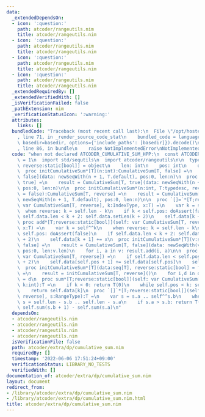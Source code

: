 ```yaml
---
data:
  _extendedDependsOn:
  - icon: ':question:'
    path: atcoder/rangeutils.nim
    title: atcoder/rangeutils.nim
  - icon: ':question:'
    path: atcoder/rangeutils.nim
    title: atcoder/rangeutils.nim
  - icon: ':question:'
    path: atcoder/rangeutils.nim
    title: atcoder/rangeutils.nim
  - icon: ':question:'
    path: atcoder/rangeutils.nim
    title: atcoder/rangeutils.nim
  _extendedRequiredBy: []
  _extendedVerifiedWith: []
  _isVerificationFailed: false
  _pathExtension: nim
  _verificationStatusIcon: ':warning:'
  attributes:
    links: []
  bundledCode: "Traceback (most recent call last):\n  File \"/opt/hostedtoolcache/Python/3.10.6/x64/lib/python3.10/site-packages/onlinejudge_verify/documentation/build.py\"\
    , line 71, in _render_source_code_stat\n    bundled_code = language.bundle(stat.path,\
    \ basedir=basedir, options={'include_paths': [basedir]}).decode()\n  File \"/opt/hostedtoolcache/Python/3.10.6/x64/lib/python3.10/site-packages/onlinejudge_verify/languages/nim.py\"\
    , line 86, in bundle\n    raise NotImplementedError\nNotImplementedError\n"
  code: "when not declared ATCODER_CUMULATIVE_SUM_HPP:\n  const ATCODER_CUMULATIVE_SUM_HPP*\
    \ = 1\n  import std/sequtils\n  import atcoder/rangeutils\n\n  type CumulativeSum*[T;\
    \ reverse:static[bool]] = object\n    len: int\n    pos: int\n    data: seq[T]\n\
    \  proc initCumulativeSum*[T](n:int):CumulativeSum[T, false] =\n    result = CumulativeSum[T,\
    \ false](data: newSeqWith(n + 1, T.default), pos:0, len:n)\n  proc initCumulativeSumReverse*[T](n:int):CumulativeSum[T,\
    \ true] =\n    result = CumulativeSum[T, true](data: newSeqWith(n + 1, T.default),\
    \ pos:0, len:n)\n\n  proc initCumulativeSum*(n:int, T:typedesc, reverse:static[bool]\
    \ = false):CumulativeSum[T, reverse] =\n    result = CumulativeSum[T, reverse](data:\
    \ newSeqWith(n + 1, T.default), pos:0, len:n)\n\n  proc `[]=`*[T;reverse:static[bool]](self:\
    \ var CumulativeSum[T, reverse], k:IndexType, x:T) =\n    var k = self^^k\n  \
    \  when reverse: k = self.len - k\n    if k < self.pos: doAssert(false)\n    if\
    \ self.data.len < k + 2: self.data.setLen(k + 2)\n    self.data[k + 1] = x\n \
    \ proc add*[T;reverse:static[bool]](self: var CumulativeSum[T, reverse], k:IndexType,\
    \ x:T) =\n    var k = self^^k\n    when reverse: k = self.len - k\n    if k <\
    \ self.pos: doAssert(false)\n    if self.data.len < k + 2: self.data.setLen(k\
    \ + 2)\n    self.data[k + 1] += x\n  proc initCumulativeSum*[T](v:seq[T]):CumulativeSum[T,\
    \ false] =\n    result = CumulativeSum[T, false](data: newSeqWith(v.len + 1, T.default),\
    \ pos:0, len:v.len)\n    for i, a in v: result.add(i, a)\n\n  proc propagate*[T;reverse:static[bool]](self:\
    \ var CumulativeSum[T, reverse]) =\n    if self.data.len < self.pos + 2: self.data.setLen(self.pos\
    \ + 2)\n    self.data[self.pos + 1] += self.data[self.pos]\n    self.pos.inc\n\
    \  proc initCumulativeSum*[T](data:seq[T], reverse:static[bool] = false):CumulativeSum\
    \ =\n    result = initCumulativeSum[T, reverse]()\n    for i,d in data: result[i]\
    \ = d\n  proc sum*[T;reverse:static[bool]](self: var CumulativeSum[T, reverse],\
    \ k:int):T =\n    if k < 0: return T(0)\n    while self.pos < k: self.propagate()\n\
    \    return self.data[k]\n  proc `[]`*[T;reverse:static[bool]](self: var CumulativeSum[T,\
    \ reverse], s:RangeType):T =\n    var s = s.a .. self^^s.b\n    when reverse:\
    \ s = self.len - s.b .. self.len - s.a\n    if s.a > s.b: return T(0)\n    return\
    \ self.sum(s.b + 1) - self.sum(s.a)\n"
  dependsOn:
  - atcoder/rangeutils.nim
  - atcoder/rangeutils.nim
  - atcoder/rangeutils.nim
  - atcoder/rangeutils.nim
  isVerificationFile: false
  path: atcoder/extra/dp/cumulative_sum.nim
  requiredBy: []
  timestamp: '2022-06-06 17:51:24+09:00'
  verificationStatus: LIBRARY_NO_TESTS
  verifiedWith: []
documentation_of: atcoder/extra/dp/cumulative_sum.nim
layout: document
redirect_from:
- /library/atcoder/extra/dp/cumulative_sum.nim
- /library/atcoder/extra/dp/cumulative_sum.nim.html
title: atcoder/extra/dp/cumulative_sum.nim
---
```

